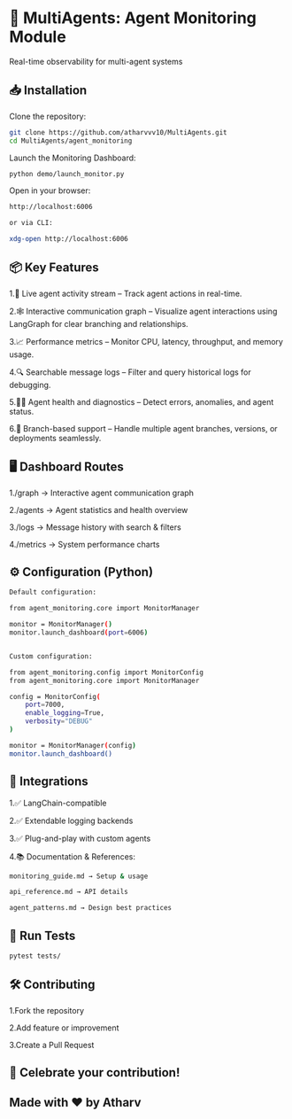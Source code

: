 # 🧠 MultiAgents: Agent Monitoring Module

Real-time observability for multi-agent systems

## 📥 Installation

Clone the repository:
```bash
git clone https://github.com/atharvvv10/MultiAgents.git
cd MultiAgents/agent_monitoring
```

Launch the Monitoring Dashboard:
```bash
python demo/launch_monitor.py
```

Open in your browser:
```bash
http://localhost:6006

or via CLI:

xdg-open http://localhost:6006
```
## 📦 Key Features

1.📡 Live agent activity stream – Track agent actions in real-time.

2.🕸️ Interactive communication graph – Visualize agent interactions using LangGraph for clear branching and relationships.

3.📈 Performance metrics – Monitor CPU, latency, throughput, and memory usage.

4.🔍 Searchable message logs – Filter and query historical logs for debugging.

5.🧑‍💻 Agent health and diagnostics – Detect errors, anomalies, and agent status.

6.🌿 Branch-based support – Handle multiple agent branches, versions, or deployments seamlessly.

## 🖥️ Dashboard Routes

1./graph ->	Interactive agent communication graph

2./agents -> Agent statistics and health overview

3./logs	-> Message history with search & filters

4./metrics -> System performance charts

## ⚙️ Configuration (Python)
```bash
Default configuration:

from agent_monitoring.core import MonitorManager

monitor = MonitorManager()
monitor.launch_dashboard(port=6006)


Custom configuration:

from agent_monitoring.config import MonitorConfig
from agent_monitoring.core import MonitorManager

config = MonitorConfig(
    port=7000,
    enable_logging=True,
    verbosity="DEBUG"
)

monitor = MonitorManager(config)
monitor.launch_dashboard()
```

## 🔗 Integrations

1.✅ LangChain-compatible

2.✅ Extendable logging backends

3.✅ Plug-and-play with custom agents

4.📚 Documentation & References:
```bash
monitoring_guide.md → Setup & usage

api_reference.md → API details

agent_patterns.md → Design best practices
```
## 🧪 Run Tests
```bash
pytest tests/
```
## 🛠️ Contributing

1.Fork the repository 

2.Add feature or improvement 

3.Create a Pull Request 

## 🚀 Celebrate your contribution!

## Made with ❤️ by Atharv
